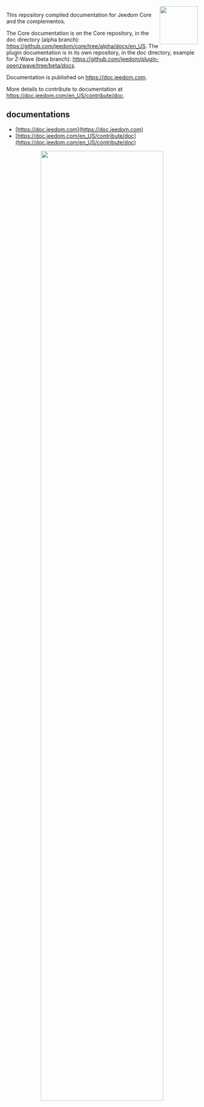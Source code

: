<img align="right" src="https://www.jeedom.com/site/logo.png" width="100">

This repository compiled documentation for Jeedom Core and the complementos.

The Core documentation is on the Core repository, in the doc directory (alpha branch): <https://github.com/jeedom/core/tree/alpha/docs/en_US>.
The plugin documentation is in its own repository, in the doc directory, example for Z-Wave (beta branch): <https://github.com/jeedom/plugin-openzwave/tree/beta/docs>. 

Documentation is published on <https://doc.jeedom.com>.

More details to contribute to documentation at <https://doc.jeedom.com/en_US/contribute/doc>.

## documentations

- [https://doc.jeedom.com](https://doc.jeedom.com)
- [https://doc.jeedom.com/en_US/contribute/doc](https://doc.jeedom.com/en_US/contribute/doc)

<p align="center">
<img src="https://doc.jeedom.com/img/img_home.png" width="80%">
</p>
